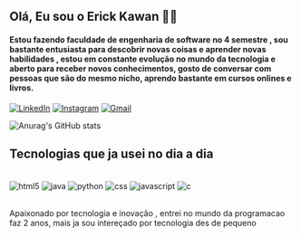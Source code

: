 ## Olá, Eu sou o Erick Kawan 🖐🏼
#### Estou fazendo faculdade de engenharia de software no 4 semestre , sou bastante entusiasta para descobrir novas coisas e aprender novas habilidades , estou em constante evolução no mundo da tecnologia e aberto para receber novos conhecimentos, gosto de conversar com pessoas que são do mesmo nicho, aprendo bastante em cursos onlines e livros.

[![LinkedIn](https://img.shields.io/badge/linkedin-%230077B5.svg?style=for-the-badge&logo=linkedin&logoColor=white)](https://www.linkedin.com/in/erick-kawan-02a298269/)
[![Instagram](https://img.shields.io/badge/Instagram-%23E4405F.svg?style=for-the-badge&logo=Instagram&logoColor=white)](https://www.instagram.com/kawan_erick/)
[![Gmail](https://img.shields.io/badge/Gmail-D14836?style=for-the-badge&logo=gmail&logoColor=white)](mailto:erickkawan12@gmail.com)

![Anurag's GitHub stats](https://github-readme-stats.vercel.app/api?username=ErickKawan&show_icons=true&theme=dark)

## Tecnologias que ja usei no dia a dia
<div sytle= "display: inline_block"><br/>
    <img align="center" alt="html5" src="https://img.shields.io/badge/html5-%23E34F26.svg?style=for-the-badge&logo=html5&logoColor=white" />
    <img align="center" alt="java" src="https://img.shields.io/badge/java-%23ED8B00.svg?style=for-the-badge&logo=openjdk&logoColor=white" />
    <img align="center" alt="python" src="https://img.shields.io/badge/python-3670A0?style=for-the-badge&logo=python&logoColor=ffdd54" />
    <img align="center" alt="css" src="https://img.shields.io/badge/CSS3-1572B6?style=for-the-badge&logo=css3&logoColor=white" />
    <img align="center" alt="javascript" src="https://img.shields.io/badge/JavaScript-F7DF1E?style=for-the-badge&logo=javascript&logoColor=black" />
    <img align="center" alt="c" src="https://img.shields.io/badge/C-00599C?style=for-the-badge&logo=c&logoColor=white" />
</div><br/>

Apaixonado por tecnologia e inovação , entrei no mundo da programacao faz 2 anos, mais ja sou intereçado por tecnologia des de pequeno
